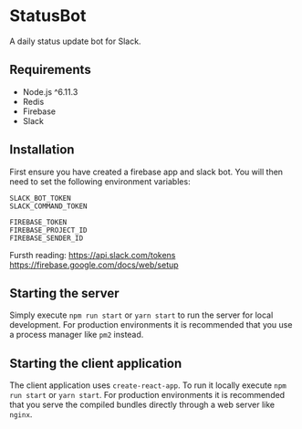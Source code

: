 # StatusBot
A daily status update bot for Slack.

## Requirements

- Node.js ^6.11.3
- Redis
- Firebase
- Slack

## Installation

First ensure you have created a firebase app and slack bot.
You will then need to set the following environment variables:

`SLACK_BOT_TOKEN`  
`SLACK_COMMAND_TOKEN`  

`FIREBASE_TOKEN`  
`FIREBASE_PROJECT_ID`  
`FIREBASE_SENDER_ID`  

Fursth reading:
https://api.slack.com/tokens  
https://firebase.google.com/docs/web/setup  

## Starting the server

Simply execute `npm run start` or `yarn start` to run the server for local development.
For production environments it is recommended that you use a process manager like `pm2` instead.

## Starting the client application

The client application uses `create-react-app`. 
To run it locally execute `npm run start` or `yarn start`.
For production environments it is recommended that you serve the compiled bundles directly through a web server like `nginx`.

